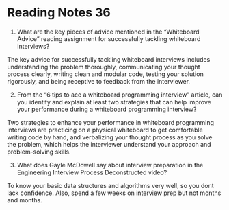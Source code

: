 # Reading Notes 36

1. What are the key pieces of advice mentioned in the “Whiteboard Advice” reading assignment for successfully tackling whiteboard interviews?

The key advice for successfully tackling whiteboard interviews includes understanding the problem thoroughly, communicating your thought process clearly, writing clean and modular code, testing your solution rigorously, and being receptive to feedback from the interviewer.

2. From the “6 tips to ace a whiteboard programming interview” article, can you identify and explain at least two strategies that can help improve your performance during a whiteboard programming interview?

Two strategies to enhance your performance in whiteboard programming interviews are practicing on a physical whiteboard to get comfortable writing code by hand, and verbalizing your thought process as you solve the problem, which helps the interviewer understand your approach and problem-solving skills.

3. What does Gayle McDowell say about interview preparation in the Engineering Interview Process Deconstructed video?

To know your basic data structures and algorithms very well, so you dont lack confidence. Also, spend a few weeks on interview prep but not months and months.